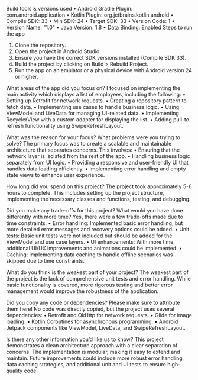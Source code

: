 Build tools & versions used
• Android Gradle Plugin: com.android.application
• Kotlin Plugin: org.jetbrains.kotlin.android
• Compile SDK: 33
• Min SDK: 24
• Target SDK: 33
• Version Code: 1
• Version Name: "1.0"
• Java Version: 1.8
• Data Binding: Enabled
Steps to run the app

1. Clone the repository.
2. Open the project in Android Studio.
3. Ensure you have the correct SDK versions installed (Compile SDK 33).
4. Build the project by clicking on Build > Rebuild Project.
5. Run the app on an emulator or a physical device with Android version 24 or higher.

What areas of the app did you focus on?
   I focused on implementing the main activity which displays a list of employees, including the
   following:
   • Setting up Retrofit for network requests.
   • Creating a repository pattern to fetch data.
   • Implementing use cases to handle business logic.
   • Using ViewModel and LiveData for managing UI-related data.
   • Implementing RecyclerView with a custom adapter for displaying the list.
   • Adding pull-to-refresh functionality using SwipeRefreshLayout.

What was the reason for your focus? What problems were you trying to solve?
The primary focus was to create a scalable and maintainable architecture that separates concerns.
This involves:
• Ensuring that the network layer is isolated from the rest of the app.
• Handling business logic separately from UI logic.
• Providing a responsive and user-friendly UI that handles data loading efficiently.
• Implementing error handling and empty state views to enhance user experience.

How long did you spend on this project?
The project took approximately 5-6 hours to complete. This includes setting up the project
structure, implementing the necessary classes and functions, testing, and debugging.

Did you make any trade-offs for this project? What would you have done differently with more time?
Yes, there were a few trade-offs made due to time constraints:
• Error handling: Implemented basic error handling, but more detailed error messages and recovery
options could be added.
• Unit tests: Basic unit tests were not included but should be added for the ViewModel and use case
layers.
• UI enhancements: With more time, additional UI/UX improvements and animations could be
implemented.
• Caching: Implementing data caching to handle offline scenarios was skipped due to time
constraints.

What do you think is the weakest part of your project?
The weakest part of the project is the lack of comprehensive unit tests and error handling. While
basic functionality is covered, more rigorous testing and better error management would improve the
robustness of the application.

Did you copy any code or dependencies? Please make sure to attribute them here!
No code was directly copied, but the project uses several dependencies:
• Retrofit and OkHttp for network requests.
• Glide for image loading.
• Kotlin Coroutines for asynchronous programming.
• Android Jetpack components like ViewModel, LiveData, and SwipeRefreshLayout.

Is there any other information you’d like us to know?
This project demonstrates a clean architecture approach with a clear separation of concerns. The
implementation is modular, making it easy to extend and maintain. Future improvements could include
more robust error handling, data caching strategies, and additional unit and UI tests to ensure
high-quality code.

